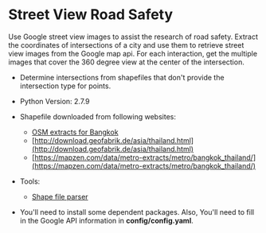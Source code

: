 # Street View Road Safety
Use Google street view images to assist the research of road safety. Extract the coordinates of intersections of a city and use them to retrieve street view images from the Google map api. For each interaction, get the multiple images that cover the 360 degree view at the center of the intersection. 

- Determine intersections from shapefiles that don't provide the intersection type for points.

- Python Version: 2.7.9

- Shapefile downloaded from following websites:
  - [OSM extracts for Bangkok](http://download.bbbike.org/osm/bbbike/Bangkok/)
  - [http://download.geofabrik.de/asia/thailand.html](http://download.geofabrik.de/asia/thailand.html)
  - [https://mapzen.com/data/metro-extracts/metro/bangkok_thailand/](https://mapzen.com/data/metro-extracts/metro/bangkok_thailand/)

- Tools:
  - [Shape file parser](http://mapshaper.org/)

- You'll need to install some dependent packages. Also, You'll need to fill in the Google API information in **config/config.yaml**.
